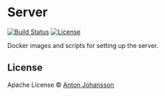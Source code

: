 # Server

[![Build Status](https://img.shields.io/travis/anton-johansson/server/master.svg)](https://travis-ci.org/anton-johansson/server)
[![License](https://img.shields.io/hexpm/l/plug.svg?maxAge=2592000)](https://raw.githubusercontent.com/anton-johansson/server/master/LICENSE)

Docker images and scripts for setting up the server.


## License

Apache License © [Anton Johansson](https://github.com/anton-johansson)
